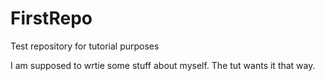# FirstRepo
Test repository for tutorial purposes

I am supposed to wrtie some stuff about myself. The tut wants it that way.
